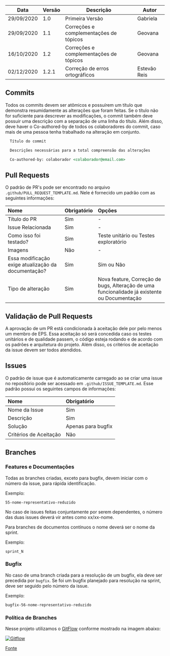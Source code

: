 

| Data       | Versão | Descrição       | Autor              |
| ----       | ------ | ---------       | -----              |
| 29/09/2020 | 1.0    | Primeira Versão | Gabriela           |
| 29/09/2020 | 1.1    | Correções e complementações de tópicos | Geovana|
| 16/10/2020 | 1.2    | Correções e complementações de tópicos | Geovana|
| 02/12/2020 | 1.2.1  | Correção de erros ortográficos| Estevão Reis|

## Commits

Todos os commits devem ser atômicos e possuírem um título que demonstra resumidamente as alterações que foram feitas. Se o título não for suficiente para descrever as modificações, o commit também deve possuir uma descrição com a separação de uma linha do título. Além disso, deve haver o Co-authored-by de todos os colaboradores do commit, caso mais de uma pessoa tenha trabalhado na alteração em conjunto.

```md
  Título do commit

  Descrições necessárias para a total compreensão das alterações

  Co-authored-by: colaborador <colaborador@email.com>
```

## Pull Requests

O padrão de PR's pode ser encontrado no arquivo `.github/PULL_REQUEST_TEMPLATE.md`. Nele é fornecido um padrão com as seguintes informações:

| Nome | Obrigatório | Opções |
| :--- | :--- | :--- |
| Título do PR | Sim | - |
| Issue Relacionada | Sim | - |
| Como isso foi testado? | Sim | Teste unitário ou Testes exploratório |
| Imagens | Não | - |
| Essa modificação exige atualização da documentação? | Sim | Sim ou Não |
| Tipo de alteração | Sim | Nova feature, Correção de bugs, Alteração de uma funcionalidade já existente ou Documentação

## Validação de Pull Requests

A aprovação de um PR está condicionada à aceitação dele por pelo menos um membro de EPS. Essa aceitação só será concedida caso os testes unitários e de qualidade passem, o código esteja rodando e de acordo com os padrões e arquitetura do projeto. Além disso, os critérios de aceitação da issue devem ser todos atendidos.

## Issues

O padrão de issue que é automaticamente carregado ao se criar uma issue no repositório pode ser acessado em `.github/ISSUE_TEMPLATE.md`. Esse padrão possui os seguintes campos de informações:

| Nome | Obrigatório |
| :--- | :--- |
| Nome da Issue | Sim |
| Descrição | Sim |
| Solução | Apenas para bugfix |
| Critérios de Aceitação | Não |

## Branches

### Features e Documentações

Todas as branches criadas, exceto para bugfix, devem iniciar com o número da issue, para rápida identificação.

Exemplo:

`55-nome-representativo-reduzido`

No caso de issues feitas conjuntamente por serem dependentes, o número das duas issues deverá vir antes como xx/xx-nome.

Para branches de documentos contínuos o nome deverá ser o nome da sprint.

Exemplo:

`sprint_N`

### Bugfix

No caso de uma branch criada para a resolução de um bugfix, ela deve ser precedida por `bugfix`. Se foi um bugfix planejado para resolução na sprint, deve ser seguido pelo número da issue.

Exemplo:

`bugfix-56-nome-representativo-reduzido`

### Política de Branches

Nesse projeto utilizamos o [GitFlow](https://www.atlassian.com/br/git/tutorials/comparing-workflows/gitflow-workflow) conforme mostrado na imagem abaixo:


[![Gitflow](https://i.imgur.com/X1iu2XJ.png)](https://i.imgur.com/X1iu2XJ.png)

[Fonte](https://codigomaromba.com/2019/01/02/git-gitflow-usar-ou-nao-usar/)
